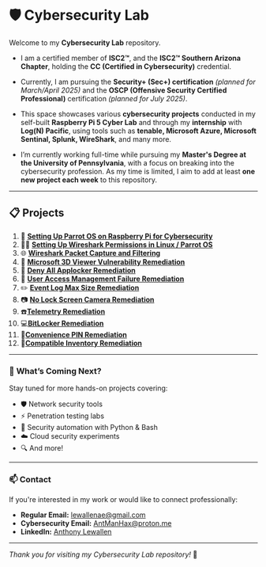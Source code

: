 # 🛡️ Cybersecurity Lab

Welcome to my **Cybersecurity Lab** repository.

- I am a certified member of **ISC2™**, and the **ISC2™ Southern Arizona Chapter**, holding the **CC (Certified in Cybersecurity)** credential.

- Currently, I am pursuing the **Security+ (Sec+) certification** *(planned for March/April 2025)* and the **OSCP (Offensive Security Certified Professional)** certification *(planned for July 2025)*.

- This space showcases various **cybersecurity projects** conducted in my self-built **Raspberry Pi 5 Cyber Lab** and through my **internship** with **Log(N) Pacific**, using tools such as **tenable, Microsoft Azure, Microsoft Sentinal, Splunk, WireShark**, and many more. 

- I’m currently working full-time while pursuing my **Master's Degree at the University of Pennsylvania**, with a focus on breaking into the cybersecurity profession. As my time is limited, I aim to add at least **one new project each week** to this repository.

---

## 📋 Projects

1. 🔐 [**Setting Up Parrot OS on Raspberry Pi for Cybersecurity**](/docs/LabSetup-Guide.md)
2. 💂‍♂️ [**Setting Up Wireshark Permissions in Linux / Parrot OS**](/docs/WireShark_Permission_Setup.md)
3. 🌐 [**Wireshark Packet Capture and Filtering**](docs/WireShark-Project.md)
4. 🥼 [**Microsoft 3D Viewer Vulnerability Remediation**](docs/Microsoft_3D_Viewer_Vulnerability_Remediation.md)
5. 🛑 [**Deny All Applocker Remediation**](/docs/DenyAll.md)
6. 📇 [**User Access Management Failure Remediation**](/docs/UAMF.md)
7. :pencil2: [**Event Log Max Size Remediation**](/docs/EventLog.md)
8. :camera: [**No Lock Screen Camera Remediation**](/docs/NoLockScreenCamera.md)
9. ☎️[**Telemetry Remediation**](/docs/telemetry.md)
10. 💻[**BitLocker Remediation**](/docs/BitLocker.md)
11. 🏧[**Convenience PIN Remediation**](/docs/ConvPin.md)
12. 💾[**Compatible Inventory Remediation**](/docs/CompatInventory.md)
---

### 🚀 **What’s Coming Next?**

Stay tuned for more hands-on projects covering:
- 🛡️ Network security tools
- ⚡ Penetration testing labs
- 🐍 Security automation with Python & Bash
- ☁️ Cloud security experiments
- 🔍 And more!

---

### 📫 **Contact**

If you're interested in my work or would like to connect professionally:

- **Regular Email:** [lewallenae@gmail.com](mailto:lewallenae@gmail.com)  
- **Cybersecurity Email:** [AntManHax@proton.me](mailto:AntManHax@proton.me)  
- **LinkedIn:** [Anthony Lewallen](https://linkedin.com/in/anthony-lewallen)

---

*Thank you for visiting my Cybersecurity Lab repository!* 🚀

